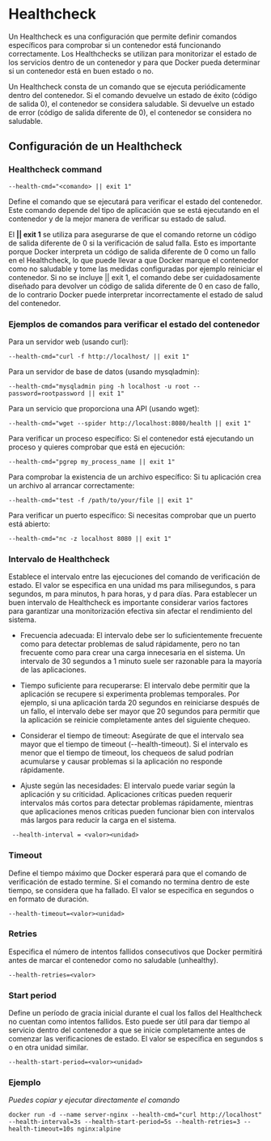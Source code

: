 # Healthcheck
Un Healthcheck es una configuración que permite definir comandos específicos para comprobar si un contenedor está funcionando correctamente. Los Healthchecks se utilizan para monitorizar el estado de los servicios dentro de un contenedor y para que Docker pueda determinar si un contenedor está en buen estado o no.

Un Healthcheck consta de un comando que se ejecuta periódicamente dentro del contenedor. Si el comando devuelve un estado de éxito (código de salida 0), el contenedor se considera saludable. Si devuelve un estado de error (código de salida diferente de 0), el contenedor se considera no saludable.

## Configuración de un Healthcheck
### Healthcheck command
```
--health-cmd="<comando> || exit 1"
```
Define el comando que se ejecutará para verificar el estado del contenedor. Este comando depende del tipo de aplicación que se está ejecutando en el contenedor y de la mejor manera de verificar su estado de salud. 

El **|| exit 1** se utiliza para asegurarse de que el comando retorne un código de salida diferente de 0 si la verificación de salud falla. Esto es importante porque Docker interpreta un código de salida diferente de 0 como un fallo en el Healthcheck, lo que puede llevar a que Docker marque el contenedor como no saludable y tome las medidas configuradas por ejemplo reiniciar el contenedor.
Si no se incluye || exit 1, el comando debe ser cuidadosamente diseñado para devolver un código de salida diferente de 0 en caso de fallo, de lo contrario Docker puede interpretar incorrectamente el estado de salud del contenedor.
### Ejemplos de comandos para verificar el estado del contenedor
Para un servidor web (usando curl):
```
--health-cmd="curl -f http://localhost/ || exit 1"
```
Para un servidor de base de datos (usando mysqladmin):
```
--health-cmd="mysqladmin ping -h localhost -u root --password=rootpassword || exit 1"
```
Para un servicio que proporciona una API (usando wget):
```
--health-cmd="wget --spider http://localhost:8080/health || exit 1"
```
Para verificar un proceso específico:
Si el contenedor está ejecutando un proceso y quieres comprobar que está en ejecución:
```
--health-cmd="pgrep my_process_name || exit 1"
```
Para comprobar la existencia de un archivo específico:
Si tu aplicación crea un archivo al arrancar correctamente:
```
--health-cmd="test -f /path/to/your/file || exit 1"
```
Para verificar un puerto específico:
Si necesitas comprobar que un puerto está abierto:
```
--health-cmd="nc -z localhost 8080 || exit 1"
```
### Intervalo de Healthcheck 
Establece el intervalo entre las ejecuciones del comando de verificación de estado. El valor se especifica en una unidad ms para milisegundos, s para segundos, m para minutos, h para horas, y d para días. Para establecer un buen intervalo de Healthcheck es importante considerar varios factores para garantizar una monitorización efectiva sin afectar el rendimiento del sistema. 

- Frecuencia adecuada: El intervalo debe ser lo suficientemente frecuente como para detectar problemas de salud rápidamente, pero no tan frecuente como para crear una carga innecesaria en el sistema. Un intervalo de 30 segundos a 1 minuto suele ser razonable para la mayoría de las aplicaciones.

- Tiempo suficiente para recuperarse: El intervalo debe permitir que la aplicación se recupere si experimenta problemas temporales. Por ejemplo, si una aplicación tarda 20 segundos en reiniciarse después de un fallo, el intervalo debe ser mayor que 20 segundos para permitir que la aplicación se reinicie completamente antes del siguiente chequeo.

- Considerar el tiempo de timeout: Asegúrate de que el intervalo sea mayor que el tiempo de timeout (--health-timeout). Si el intervalo es menor que el tiempo de timeout, los chequeos de salud podrían acumularse y causar problemas si la aplicación no responde rápidamente.

- Ajuste según las necesidades: El intervalo puede variar según la aplicación y su criticidad. Aplicaciones críticas pueden requerir intervalos más cortos para detectar problemas rápidamente, mientras que aplicaciones menos críticas pueden funcionar bien con intervalos más largos para reducir la carga en el sistema.
```
 --health-interval = <valor><unidad>
```

### Timeout
Define el tiempo máximo que Docker esperará para que el comando de verificación de estado termine. Si el comando no termina dentro de este tiempo, se considera que ha fallado. El valor se especifica en segundos o en formato de duración.
```
--health-timeout=<valor><unidad>
```
### Retries
Especifica el número de intentos fallidos consecutivos que Docker permitirá antes de marcar el contenedor como no saludable (unhealthy).
```
--health-retries=<valor>
```
### Start period
Define un período de gracia inicial durante el cual los fallos del Healthcheck no cuentan como intentos fallidos. Esto puede ser útil para dar tiempo al servicio dentro del contenedor a que se inicie completamente antes de comenzar las verificaciones de estado. El valor se especifica en segundos s o en otra unidad similar.
```
--health-start-period=<valor><unidad>
```

### Ejemplo
_Puedes copiar y ejecutar directamente el comando_

```
docker run -d --name server-nginx --health-cmd="curl http://localhost" --health-interval=3s --health-start-period=5s --health-retries=3 --health-timeout=10s nginx:alpine
```
